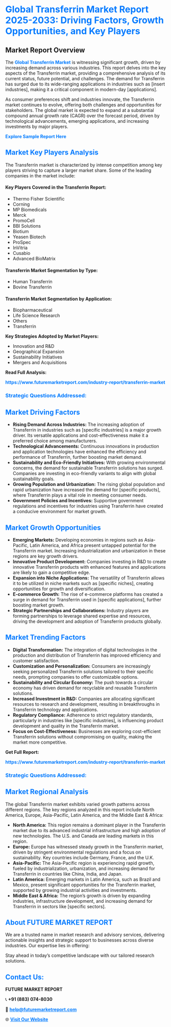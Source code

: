 <h1 style="color: #007BFF;">Global Transferrin Market Report 2025-2033: Driving Factors, Growth Opportunities, and Key Players</h1>

<section id="overview">
<h2>Market Report Overview</h2>
<p>The <a href="https://www.futuremarketreport.com/industry-report/transferrin-market" style="color: #007BFF; text-decoration: none;"><strong>Global Transferrin Market</strong></a> is witnessing significant growth, driven by increasing demand across various industries. This report delves into the key aspects of the Transferrin market, providing a comprehensive analysis of its current status, future potential, and challenges. The demand for Transferrin has surged due to its wide-ranging applications in industries such as [insert industries], making it a critical component in modern-day [applications].</p>
<p>As consumer preferences shift and industries innovate, the Transferrin market continues to evolve, offering both challenges and opportunities for stakeholders. The global market is expected to expand at a substantial compound annual growth rate (CAGR) over the forecast period, driven by technological advancements, emerging applications, and increasing investments by major players.</p>
</section>

<section id="overview">
<p><a href="https://www.futuremarketreport.com/request-sample/reportId=122425" style="color: #007BFF; text-decoration: none;"><strong>Explore Sample Report Here</strong></a></p>
</section>

<section id="key-players">
<h2 style="color: #007BFF;">Market Key Players Analysis</h2>
<p>The Transferrin market is characterized by intense competition among key players striving to capture a larger market share. Some of the leading companies in the market include:</p>
<h4>Key Players Covered in the Transferrin Report:</h4>
<ul><li>Thermo Fisher Scientific</li><li>Corning</li><li>MP Biomedicals</li><li>Merck</li><li>PromoCell</li><li>BBI Solutions</li><li>Biotium</li><li>Yeasen Biotech</li><li>ProSpec</li><li>InVitria</li><li>Cusabio</li><li>Advanced BioMatrix</li></ul>
<h4>Transferrin Market Segmentation by Type:</h4>
<ul><li>Human Transferrin</li><li>Bovine Transferrin</li></ul>

<h4>Transferrin Market Segmentation by Application:</h4>
<ul><li>Biopharmaceutical</li><li>Life Science Research</li><li>Others</li><li>Transferrin</li></ul>
<p><strong>Key Strategies Adopted by Market Players:</strong></p>
<ul>
<li>Innovation and R&D</li>
<li>Geographical Expansion</li>
<li>Sustainability Initiatives</li>
<li>Mergers and Acquisitions</li>
</ul>
</section>

<section>
<p><strong>Read Full Analysis: </strong></p><a href="https://www.futuremarketreport.com/industry-report/transferrin-market" style="color: #007BFF; text-decoration: none;"><strong>https://www.futuremarketreport.com/industry-report/transferrin-market</strong></a>
<h3 style="color: #007BFF;">Strategic Questions Addressed:</h3>
</section>

<section id="driving-factors">
<h2 style="color: #007BFF;">Market Driving Factors</h2>
<ul>
<li><strong>Rising Demand Across Industries:</strong> The increasing adoption of Transferrin in industries such as [specific industries] is a major growth driver. Its versatile applications and cost-effectiveness make it a preferred choice among manufacturers.</li>
<li><strong>Technological Advancements:</strong> Continuous innovations in production and application technologies have enhanced the efficiency and performance of Transferrin, further boosting market demand.</li>
<li><strong>Sustainability and Eco-Friendly Initiatives:</strong> With growing environmental concerns, the demand for sustainable Transferrin solutions has surged. Companies are investing in eco-friendly variants to align with global sustainability goals.</li>
<li><strong>Growing Population and Urbanization:</strong> The rising global population and rapid urbanization have increased the demand for [specific products], where Transferrin plays a vital role in meeting consumer needs.</li>
<li><strong>Government Policies and Incentives:</strong> Supportive government regulations and incentives for industries using Transferrin have created a conducive environment for market growth.</li>
</ul>
</section>

<section id="growth-opportunities">
<h2 style="color: #007BFF;">Market Growth Opportunities</h2>
<ul>
<li><strong>Emerging Markets:</strong> Developing economies in regions such as Asia-Pacific, Latin America, and Africa present untapped potential for the Transferrin market. Increasing industrialization and urbanization in these regions are key growth drivers.</li>
<li><strong>Innovative Product Development:</strong> Companies investing in R&D to create innovative Transferrin products with enhanced features and applications are likely to gain a competitive edge.</li>
<li><strong>Expansion into Niche Applications:</strong> The versatility of Transferrin allows it to be utilized in niche markets such as [specific niches], creating opportunities for growth and diversification.</li>
<li><strong>E-commerce Growth:</strong> The rise of e-commerce platforms has created a surge in demand for Transferrin used in [specific applications], further boosting market growth.</li>
<li><strong>Strategic Partnerships and Collaborations:</strong> Industry players are forming partnerships to leverage shared expertise and resources, driving the development and adoption of Transferrin products globally.</li>
</ul>
</section>

<section id="trending-factors">
<h2 style="color: #007BFF;">Market Trending Factors</h2>
<ul>
<li><strong>Digital Transformation:</strong> The integration of digital technologies in the production and distribution of Transferrin has improved efficiency and customer satisfaction.</li>
<li><strong>Customization and Personalization:</strong> Consumers are increasingly seeking personalized Transferrin solutions tailored to their specific needs, prompting companies to offer customizable options.</li>
<li><strong>Sustainability and Circular Economy:</strong> The push towards a circular economy has driven demand for recyclable and reusable Transferrin solutions.</li>
<li><strong>Increased Investment in R&D:</strong> Companies are allocating significant resources to research and development, resulting in breakthroughs in Transferrin technology and applications.</li>
<li><strong>Regulatory Compliance:</strong> Adherence to strict regulatory standards, particularly in industries like [specific industries], is influencing product development and quality in the Transferrin market.</li>
<li><strong>Focus on Cost-Effectiveness:</strong> Businesses are exploring cost-efficient Transferrin solutions without compromising on quality, making the market more competitive.</li>
</ul>
</section>

<section>
<p><strong>Get Full Report: </strong></p><a href="https://www.futuremarketreport.com/industry-report/transferrin-market" style="color: #007BFF; text-decoration: none;"><strong>https://www.futuremarketreport.com/industry-report/transferrin-market</strong></a>
<h3 style="color: #007BFF;">Strategic Questions Addressed:</h3>
</section>


<section id="regional-analysis">
<h2 style="color: #007BFF;">Market Regional Analysis</h2>
<p>The global Transferrin market exhibits varied growth patterns across different regions. The key regions analyzed in this report include North America, Europe, Asia-Pacific, Latin America, and the Middle East & Africa:</p>
<ul>
<li><strong>North America:</strong> This region remains a dominant player in the Transferrin market due to its advanced industrial infrastructure and high adoption of new technologies. The U.S. and Canada are leading markets in this region.</li>
<li><strong>Europe:</strong> Europe has witnessed steady growth in the Transferrin market, driven by stringent environmental regulations and a focus on sustainability. Key countries include Germany, France, and the U.K.</li>
<li><strong>Asia-Pacific:</strong> The Asia-Pacific region is experiencing rapid growth, fueled by industrialization, urbanization, and increasing demand for Transferrin in countries like China, India, and Japan.</li>
<li><strong>Latin America:</strong> Emerging markets in Latin America, such as Brazil and Mexico, present significant opportunities for the Transferrin market, supported by growing industrial activities and investments.</li>
<li><strong>Middle East & Africa:</strong> The region’s growth is driven by expanding industries, infrastructure development, and increasing demand for Transferrin in sectors like [specific sectors].</li>
</ul>
</section>

<footer>
<h2 style="color: #007BFF;">About FUTURE MARKET REPORT</h2>
<p>We are a trusted name in market research and advisory services, delivering actionable insights and strategic support to businesses across diverse industries. Our expertise lies in offering:</p>

<p>Stay ahead in today’s competitive landscape with our tailored research solutions.</p>

<h2 style="color: #007BFF;">Contact Us:</h2>
<p><strong>FUTURE MARKET REPORT</strong></p>
<p>📞 <strong>+91 (883) 074-8030</strong></p>
<p>📧 <strong><a href="mailto:help@futuremarketreport.com" style="color: #007BFF;">help@futuremarketreport.com</a></strong></p>
<p>🌐 <strong><a href="https://www.futuremarketreport.com/" style="color: #007BFF;">Visit Our Website</a></strong></p>
</footer>